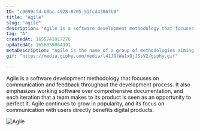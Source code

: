 ```yaml
---
ID: "c9699cfd-b0bc-4928-8705-51fcd43867b9"
title: "Agile"
slug: "agile"
description: "Agile is a software development methodology that focuses on communication and feedback throughout the development process. It also emphasizes working software over comprehensive documentation, and each iteration that a team makes to its product is seen as an opportunity to perfect it. Agile continues to grow in popularity, and its focus on communication with users directly benefits digital products. "
tag: "A"
createdAt: 1655741917276
updatedAt: 1656059864391
metaDescription: "Agile is the name of a group of methodologies aiming to make development processes more productive. "
gif: "https://media.giphy.com/media/l41JGlWa1xOjJSsV2/giphy.gif"

---
```

Agile is a software development methodology that focuses on communication and feedback throughout the development process. It also emphasizes working software over comprehensive documentation, and each iteration that a team makes to its product is seen as an opportunity to perfect it. Agile continues to grow in popularity, and its focus on communication with users directly benefits digital products. 

![Agile](https://media.giphy.com/media/l41JGlWa1xOjJSsV2/giphy.gif)

